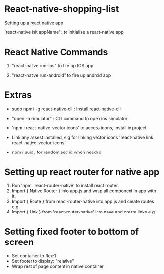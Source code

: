 # React-native-shopping-list

Setting up a react native app

'react-native init appName' : to initialise a react-native app



# React Native Commands

1. "react-native run-ios" to fire up IOS app

2. "react-native run-android" to fire up android app

# Extras

* sudo npm i -g react-native-cli : Install react-native-cli

* "open -a simulator" : CLI command to open ios simulator

* 'npm i react-native-vector-icons' to access icons, install in project

* Link any assest installed, e.g for linking vector icons 'react-native link react-native-vector-icons'

* npm i uuid , for randomised id when needed

# Setting up react router for native app

1. Run 'npm i react-router-native' to install react router. 
2. Import { Native Router } into app.js and wrap all component in app with it.
3. Import { Route } from react-router-native into app.js and create routes e.g <Route  exact path="/" component={Entries} />
4. Import { Link } from 'react-router-native' into nave and create links e.g <Link to="/" underlayColor="#f0f4f7"></Link>

# Setting fixed footer to bottom of screen 
  * Set container to flex:1
  * Set footer to display: "relative"
  * Wrap rest of page content in <ScrollView> native container 
